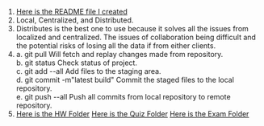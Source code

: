 1. [Here is the README file I created](../../README.md)  
2. Local, Centralized, and Distributed.
3. Distributes is the best one to use because it solves all the issues from localized and centralized. The issues of collaboration being difficult and the potential risks of losing all the data if from either clients.
4. a. git pull  Will fetch and replay changes made from repository.  
b. git status  Check status of project.  
c. git add --all  Add files to the staging area.  
d. git commit -m"latest build"  Commit the staged files to the local repository.  
e. git push --all  Push all commits from local repository to remote repository.  
5. [Here is the HW Folder](../../hw)
   [Here is the Quiz Folder](../../quiz)
   [Here is the Exam Folder](../../exam)
